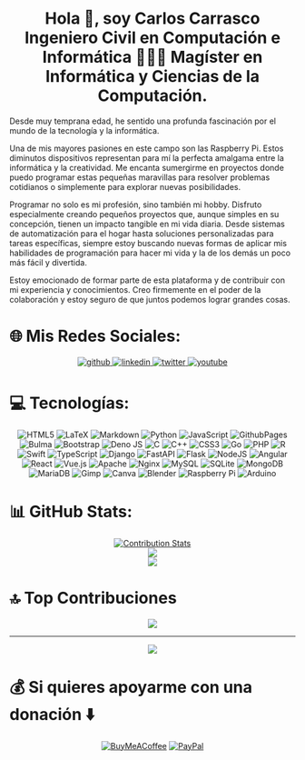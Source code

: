# <div align="center">Hola 👋, soy Carlos Carrasco Ingeniero Civil en Computación e Informática 👨🏻‍💻 Magíster en Informática y Ciencias de la Computación.</div>

Desde muy temprana edad, he sentido una profunda fascinación por el mundo de la tecnología y la informática.

Una de mis mayores pasiones en este campo son las Raspberry Pi. Estos diminutos dispositivos representan para mí la perfecta amalgama entre la informática y la creatividad. Me encanta sumergirme en proyectos donde puedo programar estas pequeñas maravillas para resolver problemas cotidianos o simplemente para explorar nuevas posibilidades.

Programar no solo es mi profesión, sino también mi hobby. Disfruto especialmente creando pequeños proyectos que, aunque simples en su concepción, tienen un impacto tangible en mi vida diaria. Desde sistemas de automatización para el hogar hasta soluciones personalizadas para tareas específicas, siempre estoy buscando nuevas formas de aplicar mis habilidades de programación para hacer mi vida y la de los demás un poco más fácil y divertida.

Estoy emocionado de formar parte de esta plataforma y de contribuir con mi experiencia y conocimientos. Creo firmemente en el poder de la colaboración y estoy seguro de que juntos podemos lograr grandes cosas.


# 🌐 Mis Redes Sociales:
<div align="center">
<a href="https://github.com/KrlitosForever" target="_blank">
<img src=https://img.shields.io/badge/github-%2324292e.svg?&style=for-the-badge&logo=github&logoColor=white alt=github style="margin-bottom: 5px;" />
</a>
<a href="https://linkedin.com/in/mg-carlos-carrasco" target="_blank">
<img src=https://img.shields.io/badge/linkedin-%231E77B5.svg?&style=for-the-badge&logo=linkedin&logoColor=white alt=linkedin style="margin-bottom: 5px;" />
</a>
<a href="https://twitter.com/Krlitos_Forever" target="_blank">
<img src=https://img.shields.io/badge/X-black.svg?&style=for-the-badge&logo=X&logoColor=white alt=twitter style="margin-bottom: 5px;" />
</a>
<a href="https://www.youtube.com/user/karlitosforever" target="_blank">
<img src=https://img.shields.io/badge/youtube-%23EE4831.svg?&style=for-the-badge&logo=youtube&logoColor=white alt=youtube style="margin-bottom: 5px;" />
</a>  
</div>  

# 💻 Tecnologías:
<div align="center">

![HTML5](https://img.shields.io/badge/html5-%23E34F26.svg?style=for-the-badge&logo=html5&logoColor=white) ![LaTeX](https://img.shields.io/badge/latex-%23008080.svg?style=for-the-badge&logo=latex&logoColor=white) ![Markdown](https://img.shields.io/badge/markdown-%23000000.svg?style=for-the-badge&logo=markdown&logoColor=white) ![Python](https://img.shields.io/badge/python-3670A0?style=for-the-badge&logo=python&logoColor=ffdd54) ![JavaScript](https://img.shields.io/badge/javascript-%23323330.svg?style=for-the-badge&logo=javascript&logoColor=%23F7DF1E) ![GithubPages](https://img.shields.io/badge/github%20pages-121013?style=for-the-badge&logo=github&logoColor=white) ![Bulma](https://img.shields.io/badge/bulma-00D0B1?style=for-the-badge&logo=bulma&logoColor=white) ![Bootstrap](https://img.shields.io/badge/bootstrap-%238511FA.svg?style=for-the-badge&logo=bootstrap&logoColor=white) ![Deno JS](https://img.shields.io/badge/deno%20js-000000?style=for-the-badge&logo=deno&logoColor=white) ![C](https://img.shields.io/badge/c-%2300599C.svg?style=for-the-badge&logo=c&logoColor=white) ![C++](https://img.shields.io/badge/c++-%2300599C.svg?style=for-the-badge&logo=c%2B%2B&logoColor=white) ![CSS3](https://img.shields.io/badge/css3-%231572B6.svg?style=for-the-badge&logo=css3&logoColor=white) ![Go](https://img.shields.io/badge/go-%2300ADD8.svg?style=for-the-badge&logo=go&logoColor=white) ![PHP](https://img.shields.io/badge/php-%23777BB4.svg?style=for-the-badge&logo=php&logoColor=white) ![R](https://img.shields.io/badge/r-%23276DC3.svg?style=for-the-badge&logo=r&logoColor=white) ![Swift](https://img.shields.io/badge/swift-F54A2A?style=for-the-badge&logo=swift&logoColor=white) ![TypeScript](https://img.shields.io/badge/typescript-%23007ACC.svg?style=for-the-badge&logo=typescript&logoColor=white) ![Django](https://img.shields.io/badge/django-%23092E20.svg?style=for-the-badge&logo=django&logoColor=white) ![FastAPI](https://img.shields.io/badge/FastAPI-005571?style=for-the-badge&logo=fastapi) ![Flask](https://img.shields.io/badge/flask-%23000.svg?style=for-the-badge&logo=flask&logoColor=white) ![NodeJS](https://img.shields.io/badge/node.js-6DA55F?style=for-the-badge&logo=node.js&logoColor=white) ![Angular](https://img.shields.io/badge/angular-%23DD0031.svg?style=for-the-badge&logo=angular&logoColor=white) ![React](https://img.shields.io/badge/react-%2320232a.svg?style=for-the-badge&logo=react&logoColor=%2361DAFB) ![Vue.js](https://img.shields.io/badge/vue.js-%2335495e.svg?style=for-the-badge&logo=vuedotjs&logoColor=%234FC08D) ![Apache](https://img.shields.io/badge/apache-%23D42029.svg?style=for-the-badge&logo=apache&logoColor=white) ![Nginx](https://img.shields.io/badge/nginx-%23009639.svg?style=for-the-badge&logo=nginx&logoColor=white) ![MySQL](https://img.shields.io/badge/mysql-%2300000f.svg?style=for-the-badge&logo=mysql&logoColor=white) ![SQLite](https://img.shields.io/badge/sqlite-%2307405e.svg?style=for-the-badge&logo=sqlite&logoColor=white) ![MongoDB](https://img.shields.io/badge/MongoDB-%234ea94b.svg?style=for-the-badge&logo=mongodb&logoColor=white) ![MariaDB](https://img.shields.io/badge/MariaDB-003545?style=for-the-badge&logo=mariadb&logoColor=white) ![Gimp](https://img.shields.io/badge/Gimp-657D8B?style=for-the-badge&logo=gimp&logoColor=FFFFFF) ![Canva](https://img.shields.io/badge/Canva-%2300C4CC.svg?style=for-the-badge&logo=Canva&logoColor=white) ![Blender](https://img.shields.io/badge/blender-%23F5792A.svg?style=for-the-badge&logo=blender&logoColor=white) ![Raspberry Pi](https://img.shields.io/badge/-RaspberryPi-C51A4A?style=for-the-badge&logo=Raspberry-Pi) ![Arduino](https://img.shields.io/badge/-Arduino-00979D?style=for-the-badge&logo=Arduino&logoColor=white)

</div>  

# 📊 GitHub Stats:
<div align="center">

[![Contribution Stats](https://github-contribution-stats.vercel.app/api/?username=KrlitosForever)](https://github.com/LordDashMe/github-contribution-stats/)<br>
![](https://github-readme-streak-stats.herokuapp.com/?user=krlitosforever&theme=dark&hide_border=true)<br>
![](https://github-readme-stats.vercel.app/api/top-langs/?username=krlitosforever&theme=dark&hide_border=true&include_all_commits=true&count_private=true&layout=compact)

</div>  

# 🔝 Top Contribuciones
<div align="center">

![](https://github-contributor-stats.vercel.app/api?username=krlitosforever&limit=5&theme=dark&combine_all_yearly_contributions=true)

---
[![](https://visitcount.itsvg.in/api?id=krlitosforever&icon=0&color=12)](https://visitcount.itsvg.in)

</div>  

# 💰 Si quieres apoyarme con una donación ⬇️
<div align="center">

  [![BuyMeACoffee](https://img.shields.io/badge/Buy%20Me%20a%20Coffee-ffdd00?style=for-the-badge&logo=buy-me-a-coffee&logoColor=black)](https://buymeacoffee.com/KrlitosForever) [![PayPal](https://img.shields.io/badge/PayPal-00457C?style=for-the-badge&logo=paypal&logoColor=white)](https://paypal.me/MgtrCarlosCarrasco)

</div>  
